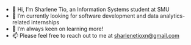 - 👋 Hi, I’m Sharlene Tio, an Information Systems student at SMU
- 👀 I’m currently looking for software development and data analytics-related internships
- 🌱 I’m always keen on learning more! 
- 📫 Please feel free to reach out to me at sharlenetioxn@gmail.com

<!---
ShermanNovak/ShermanNovak is a ✨ special ✨ repository because its `README.md` (this file) appears on your GitHub profile.
You can click the Preview link to take a look at your changes.
--->
